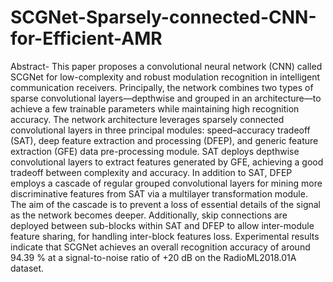 # SCGNet-Sparsely-connected-CNN-for-Efficient-AMR
Abstract- This paper proposes a convolutional neural network (CNN) called SCGNet for low-complexity and robust modulation recognition in intelligent communication receivers. Principally, the network combines two types of sparse convolutional layers—depthwise and grouped in an architecture—to achieve a few trainable parameters while maintaining high recognition accuracy. The network architecture leverages sparsely connected convolutional layers in three principal modules: speed–accuracy tradeoff (SAT), deep feature extraction and processing (DFEP), and generic feature extraction (GFE) data pre-processing module. SAT deploys depthwise convolutional layers to extract features generated by GFE, achieving a good tradeoff between complexity and accuracy. In addition to SAT, DFEP employs a cascade of regular grouped convolutional layers for mining more discriminative features from SAT via a multilayer transformation module. The aim of the cascade is to prevent a loss of essential details of the signal as the network becomes deeper. Additionally, skip connections are deployed between sub-blocks within SAT and DFEP to allow inter-module feature sharing, for handling inter-block features loss. Experimental results indicate that SCGNet achieves an overall recognition accuracy of around 94.39 % at a signal-to-noise ratio of +20 dB on the RadioML2018.01A dataset.
